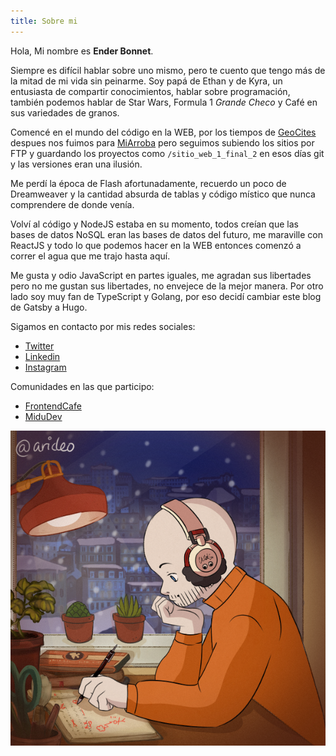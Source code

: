 ```yaml
---
title: Sobre mi
---
```


Hola, Mi nombre es **Ender Bonnet**.

Siempre es difícil hablar sobre uno mismo, pero te cuento que tengo más de la mitad de mi vida sin peinarme. Soy papá de Ethan y de Kyra, un entusiasta de compartir conocimientos, hablar sobre programación, también podemos hablar de Star Wars, Formula 1 _Grande Checo_ y Café en sus variedades de granos.

Comencé en el mundo del código en la WEB, por los tiempos de [GeoCites](https://es.wikipedia.org/wiki/GeoCities) despues nos fuimos para [MiArroba](https://miarroba.com/) pero seguimos subiendo los sitios por FTP y guardando los proyectos como `/sitio_web_1_final_2` en esos días git y las versiones eran una ilusión.

Me perdí la época de Flash afortunadamente, recuerdo un poco de Dreamweaver y la cantidad absurda de tablas y código místico que nunca comprendere de donde venía.

Volví al código y NodeJS estaba en su momento, todos creían que las bases de datos NoSQL eran las bases de datos del futuro, me maraville con ReactJS y todo lo que podemos hacer en la WEB entonces comenzó a correr el agua que me trajo hasta aquí.

Me gusta y odio JavaScript en partes iguales, me agradan sus libertades pero no me gustan sus libertades, no envejece de la mejor manera. Por otro lado soy muy fan de TypeScript y Golang, por eso decidí cambiar este blog de Gatsby a Hugo.

Sigamos en contacto por mis redes sociales:

- [Twitter](https://twitter.com/enbonnet)
- [Linkedin](https://www.linkedin.com/in/enbonnet/)
- [Instagram](https://instagram.com/enbonnet)

Comunidades en las que participo:

- [FrontendCafe](https://frontend.cafe/)
- [MiduDev](https://midu.dev/)

![Avatar lofi](images/enbonnet_lofi.png "Avatar lofi")

